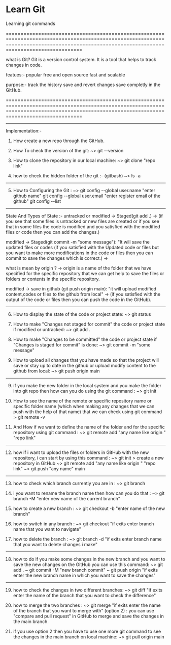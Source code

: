 # Learn Git
Learning git commands

============================================================================================================================================================================================

what is Git?
Git is a version control system.
It is a tool that helps to track changes in code.

featues:-
popular 
free and open source
fast and scalable

purpose:-
track the history 
save and revert changes
save completly in the GitHub.

============================================================================================================================================================================================


--------------------------------------------------------------------------------------------------------------------------------------------------------------------------------------------

Implementation:-

1) How create a new repo through the GitHub.

2) How To check the version of the git: ~> git --version

3) How to clone the repository in our local machine: ~> git clone "repo link"

4) how to check the hidden folder of the git :- (gitbash) ~> ls -a

--------------------------------------------------------------------------------------------------------------------------------------------------------------------------------------------



5) How to Configuring the Git : ~> git config --global user.name "enter github name"
                                   git config --global user.email "enter register email of the github"
			           git config --list



--------------------------------------------------------------------------------------------------------------------------------------------------------------------------------------------

State And Types of State :- 
untracked or modified -> Staged(git add .) -> 
(if you see that some files is untracked or new files are created or if you see that in some files the code is modified and you satisfied with the modified files or code then you can add the changes.)

modified -> Staged(git commit -m "some message"): "It will save the updated files or codes 
(if you satisfied with the Updated code or files but you want to make more modifications in the code or files then you can commit to save the changes which is correct.) -> 

what is mean by origin ?
-> origin is a name of the folder that we have specified for the specific repository that we can get help to save the files or folders or contents in the specific repository.

modified -> save in github (git push origin main): "it will upload modified content,codes or files to the github from local" ->
(if you satisfied with the output of the code or files then you can push the code in the GitHub).

--------------------------------------------------------------------------------------------------------------------------------------------------------------------------------------------

6) How to display the state of the code or project state: ~> git status

7) How to make "Changes not staged for commit" the code or project state if modified or untracked: ~> git add .

8) How to make "Changes to be committed" the code or project state if "Changes is staged for commit" is done: ~> git commit -m "some message"

8) How to upload all changes that you have made so that the project will save or stay up to date in the github or upload modify content to the github from local: ~> git push origin main
--------------------------------------------------------------------------------------------------------------------------------------------------------------------------------------------

9) if you make the new folder in the local system and you make the folder into git repo then how can you do using the git command : ~> git init

10) How to see the name of the remote or specific repository name or specific folder name (which when making any changes that we can push with the help of that name) that we can check using git command :- git remote -v

11) And How if we want to define the name of the folder and for the specific repository using git command : ~> git remote add "any name like origin " "repo link"
--------------------------------------------------------------------------------------------------------------------------------------------------------------------------------------------

12) how if i want to upload the files or folders in GitHub with the new repository, i can start by using this command : 
                     ~> git init
                     >  create a new repository in GitHub
                     ~> git remote add "any name like origin " "repo link"
		             ~> git push "any name" main

--------------------------------------------------------------------------------------------------------------------------------------------------------------------------------------------

13) how to check which branch currently you are in : ~> git branch

14) i you want to rename the branch name then how can you do that : ~> git branch -M "enter new name of the current branch"

15) how to create a new branch : ~> git checkout -b "enter name of the new branch"

16) how to switch in any branch : ~> git checkout "if exits enter branch name that you want to navigate"

17) how to delete the branch : ~> git branch -d "if exits enter branch name that you want to delete changes i make"

--------------------------------------------------------------------------------------------------------------------------------------------------------------------------------------------

18) how to do if you make some changes in the new branch and you want to save the new changes on the GitHub you can use this command:
~> git add .
~  git commit -M "new branch commit"
~  git push origin "if exits enter the new branch name in which you want to save the changes"
--------------------------------------------------------------------------------------------------------------------------------------------------------------------------------------------

19) how to check the changes in two different branches: ~> git diff "if exits enter the name of the branch that you want to check the difference"

20) how to merge the two branches : ~> git merge "if exits enter the name of the branch that you want to merge with"
(option 2) : you can use "compare and pull request" in GitHub to merge and save the changes in the main branch.

21) if you use option 2 then you have to use one more git command to see the changes in the main branch on local machine: ~> git pull origin main